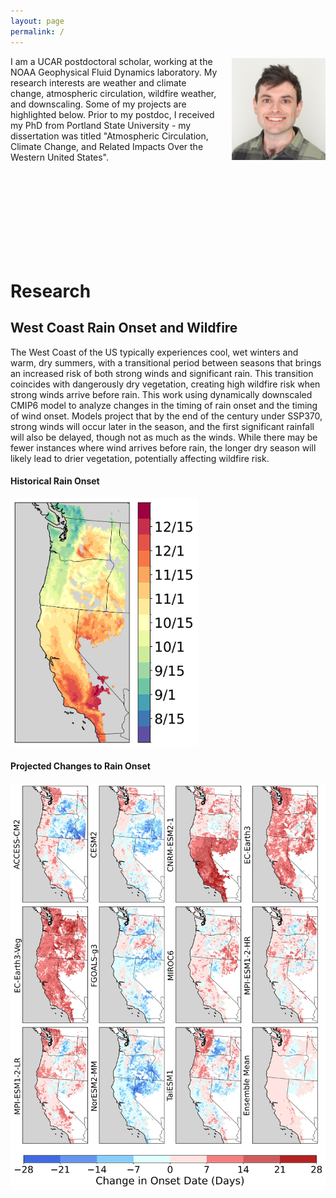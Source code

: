 ```yaml
---
layout: page
permalink: /
---
```


<div style="display: flex; align-items: center;">
    <p style="margin: 0;">I am a UCAR postdoctoral scholar, working at the NOAA Geophysical Fluid Dynamics laboratory. My research interests are weather and climate change, atmospheric circulation, wildfire weather, and downscaling. Some of my projects are highlighted below. Prior to my postdoc, I received my PhD from Portland State University - my dissertation was titled "Atmospheric Circulation, Climate Change, and Related Impacts Over the Western United States".
</p>
    <img src="/images/headshot.jpg" alt="Description" style="margin-left: 20px; width: 150px;">
</div>

<br><br><br><br><br><br><br><br>
# Research

## West Coast Rain Onset and Wildfire

The West Coast of the US typically experiences cool, wet winters and warm, dry summers, with a transitional period between seasons that brings an increased risk of both strong winds and significant rain. This transition coincides with dangerously dry vegetation, creating high wildfire risk when strong winds arrive before rain. This work using dynamically downscaled CMIP6 model to analyze changes in the timing of rain onset and the timing of wind onset. Models project that by the end of the century under SSP370, strong winds will occur later in the season, and the first significant rainfall will also be delayed, though not as much as the winds. While there may be fewer instances where wind arrives before rain, the longer dry season will likely lead to drier vegetation, potentially affecting wildfire risk.

#### Historical Rain Onset

<img src="/images/era5_rain_onset_triple_split_3mmWA.jpg" alt="Historical Rain Onset Average" width="300">

#### Projected Changes to Rain Onset

<img src="/images/model_rain_onset_triple_split_change_2mm_WA.jpg" alt="Historical Rain Onset Average" width="600">
